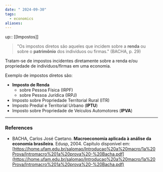 ```yaml
---
date: " 2024-09-30"
tags:
  - economics
aliases:
---
```


up:: [[Impostos]]

> "Os impostos diretos são aqueles que incidem sobre a **renda** ou sobre o **patrimônio** dos indivíduos ou firmas." (BACHA, p. 29)

Tratam-se de impostos incidentes diretamente sobre a renda e/ou propriedade de indivíduos/firmas em uma economia.

Exemplo de impostos diretos são:
- **Imposto de Renda**
	- sobre Pessoa Física (IRPF)
	- sobre Pessoa Jurídica (IRPJ)
- Imposto sobre Propriedade Territorial Rural (ITR)
- Imposto Predial e Territorial Urbano (**IPTU**)
- Imposto sobre Propriedade de Veículos Automotores (**IPVA**)

---
### References
- BACHA, Carlos José Caetano. **Macroeconomia aplicada à análise da economia brasileira**. Edusp, 2004. Capítulo disponível em: [https://home.ufam.edu.br/salomao/Introducao%20a%20macro/1a%20Prova/Intromacro%201a%20prova%20-%20Bacha.pdf](https://home.ufam.edu.br/salomao/Introducao%20a%20macro/1a%20Prova/Intromacro%201a%20prova%20-%20Bacha.pdf)